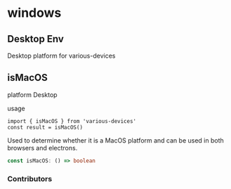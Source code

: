 # windows

## Desktop Env

Desktop platform for various-devices

## isMacOS

platform Desktop

usage

```js{6}
import { isMacOS } from 'various-devices'
const result = isMacOS()

```

Used to determine whether it is a MacOS platform and can be used in both browsers and electrons. 

```ts
const isMacOS: () => boolean
```


### Contributors